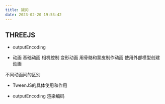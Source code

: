 ```yaml
---
title: 疑问
date: 2023-02-20 19:53:42
---
```


## THREEJS

+ outputEncoding

+ 动画
基础动画
相机控制
变形动画
用骨骼和蒙皮制作动画
使用外部模型创建动画

不同动画间的区别

+ TweenJS的具体使用和作用

+ outputEncoding 渲染编码
